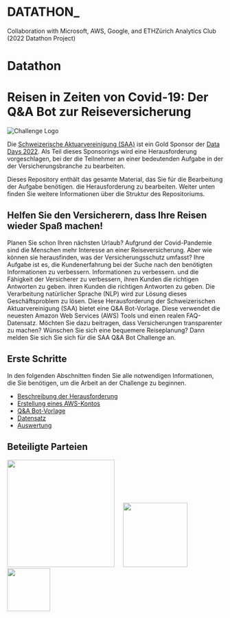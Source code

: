 # DATATHON_
Collaboration with Microsoft, AWS, Google, and ETHZürich Analytics Club (2022 Datathon Project)


# Datathon

# Reisen in Zeiten von Covid-19: Der Q&A Bot zur Reiseversicherung

![Challenge Logo](./docs/images/challenge-logo.png)

Die [Schweizerische Aktuarvereinigung (SAA)](https://www.actuaries.ch/) ist ein Gold
Sponsor der [Data Days 2022](https://datadays.ch). Als Teil dieses Sponsorings
wird eine Herausforderung vorgeschlagen, bei der die Teilnehmer an einer bedeutenden Aufgabe in der
der Versicherungsbranche zu bearbeiten.

Dieses Repository enthält das gesamte Material, das Sie für die Bearbeitung der Aufgabe benötigen.
die Herausforderung zu bearbeiten. Weiter unten finden Sie weitere Informationen über die
Struktur des Repositoriums.

## Helfen Sie den Versicherern, dass Ihre Reisen wieder Spaß machen!
Planen Sie schon Ihren nächsten Urlaub? Aufgrund der Covid-Pandemie sind die Menschen
mehr Interesse an einer Reiseversicherung. Aber wie können sie herausfinden, was der Versicherungsschutz
umfasst? Ihre Aufgabe ist es, die Kundenerfahrung bei der Suche nach den benötigten Informationen zu verbessern.
Informationen zu verbessern. und die Fähigkeit der Versicherer zu verbessern, ihren Kunden die richtigen Antworten zu geben.
ihren Kunden die richtigen Antworten zu geben. Die Verarbeitung natürlicher Sprache (NLP) wird zur Lösung
dieses Geschäftsproblem zu lösen. Diese Herausforderung der Schweizerischen Aktuarvereinigung
(SAA) bietet eine Q&A Bot-Vorlage. Diese verwendet die neuesten Amazon Web Services
(AWS) Tools und einen realen FAQ-Datensatz. Möchten Sie dazu beitragen, dass Versicherungen
transparenter zu machen? Wünschen Sie sich eine bequemere Reiseplanung? Dann melden Sie sich
Sie sich für die SAA Q&A Bot Challenge an.

## Erste Schritte
In den folgenden Abschnitten finden Sie alle notwendigen Informationen, die Sie benötigen, um
die Arbeit an der Challenge zu beginnen.

* [Beschreibung der Herausforderung](./docs/Challenge-description.md)
* [Erstellung eines AWS-Kontos](./docs/Aws-Account.md)
* [Q&A Bot-Vorlage](./docs/Bot-template.md)
* [Datensatz](./docs/Dataset.md)
* [Auswertung](./docs/Evaluation.md)

## Beteiligte Parteien
[<img src="./docs/images/saa-logo.svg" width=250>](https://www.actuaries.ch)&nbsp;&nbsp;&nbsp;&nbsp;
[<img src="./docs/images/56k.cloud-logo.png" width=150>](https://56k.cloud)&nbsp;&nbsp;&nbsp;&nbsp;
[<img src="./docs/images/ace-logo.png" width=100>](https://analytics-club.org) 

